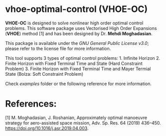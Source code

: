# vhoe-optimal-control (VHOE-OC)
 **VHOE-OC** is designed to solve nonlinear high order optimal control problems.
This software package uses Vectorised High Order Expansions (**VHOE**) method [1] and has been designed 
by Dr. **Mehdi Moghadasian**. 

 This package is available under the *GNU General Public License v3.0*;
please refer to the license file for more information.

This tool supports 3 types of optimal control problems:
    1. Infinite Horizon 
    2. Finite Horizon with Fixed Terminal Time and State
       (Hard Constraint Problem)
    3. Finite Horizon with Fixed Terminal Time and Mayer
       Termial State (Bolza: Soft Constraint Problem)

Check *examples* folder or the following reference for more information.

# References:
 [1] M. Moghadasian, J. Roshanian, Approximately optimal manoeuvre
     strategy for aero-assisted space mission, Adv. Sp. Res. 64 (2019) 436–450. https://doi.org/10.1016/j.asr.2019.04.003.

